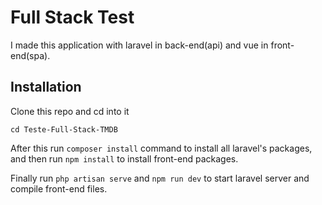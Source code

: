 # Full Stack Test

 I made this application with laravel in back-end(api) and vue in front-end(spa).

## Installation

Clone this repo and cd into it

```
cd Teste-Full-Stack-TMDB 
```
After this run ``` composer install ``` command to install all laravel's packages, and then run ```npm install``` to install front-end packages.

Finally run ```php artisan serve``` and ```npm run dev``` to start laravel server and compile front-end files.



